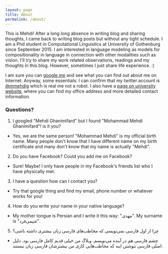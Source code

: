 ```yaml
---
layout: page
title: About
permalink: /about/
---
```


This is Mehdi! After a long long absence in writing blog and sharing thoughts, I came back to writing blog posts but without any tight schedule. I am a Phd student in Computational Linguistics at University of Gothenburg since September 2015. I am interested in language modeling as models for compositionality in language in connection with other modalities such as vision. I'll try to share my work related observations, readings and my thoughts in this blog. However, sometimes I just share life experience. :)

I am sure you can [google me](https://www.google.com/webhp?q=Mehdi+Ghanimifard) and see what you can find out about me on Internet. Anyway, some essentials: I can confirm that my twitter account is [@mmehdig](https://twitter.com/mmehdig) which is real me not a robot. I also have a [page on university website](http://clasp.gu.se/about/people/mehdi-ghanimifard), where you can find my office address and more detailed contact information.

### Questions?

1. I googled "Mehdi Ghanimifard" but I found "Mohammad Mehdi Ghanimifard"! is it you?
- Yes, we are the same person! "Mohammad Mehdi" is my official birth name. Many people don't know that I have different name on my birth certificate and many don't know that my name is actually "Mehdi".
2. Do you have Facebook? Could you add me on Facebook?
- Sure! Maybe! I only have people in my Facebook's friends list who I have physically met.
3. I have a question how can I contact you?
- Try that google thing and find my email, phone number or whatever works for you!
4. How do you write your name in your native language?
- My mother tongue is Persian and I write it this way: "مهدی". My surname is "غنیمی‌فرد".
5. چرا از اول فارسی نمی‌نویسی که مخاطب‌های فارسی زبان بیشتری داشته باشی؟
- چشم فارسی هم در آینده می‌نویسم. وبلاگ من خیلی قدیم کامل فارسی بود.
دلیل اصلی فارسی ننوشتن اینه که مخاطب‌هایی کاری من بیشترشان فارسی زبان نیستند.

